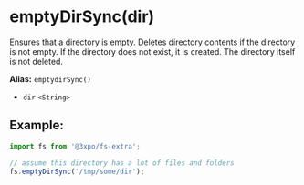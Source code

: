 # emptyDirSync(dir)

Ensures that a directory is empty. Deletes directory contents if the directory is not empty. If the directory does not exist, it is created. The directory itself is not deleted.

**Alias:** `emptydirSync()`

- `dir` `<String>`

## Example:

```js
import fs from '@3xpo/fs-extra';

// assume this directory has a lot of files and folders
fs.emptyDirSync('/tmp/some/dir');
```
